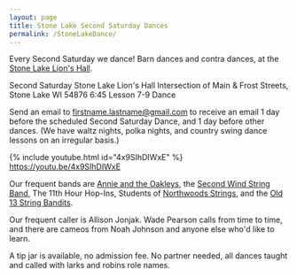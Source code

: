 ```yaml
---
layout: page
title: Stone Lake Second Saturday Dances
permalink: /StoneLakeDance/
---
```

Every Second Saturday we dance! Barn dances and contra dances, at the [Stone Lake Lion's Hall][]. 


Second Saturday
Stone Lake Lion's Hall
Intersection of Main & Frost Streets, Stone Lake WI 54876
6:45 Lesson
7-9 Dance


Send an email to firstname.lastname@gmail.com to receive an email 1 day before the scheduled Second Saturday Dance, and 1 day before other dances. (We have waltz nights, polka nights, and country swing dance lessons on an irregular basis.) 

{% include youtube.html id="4x9SIhDIWxE" %}
https://youtu.be/4x9SIhDIWxE 

Our frequent bands are [Annie and the Oakleys][], the [Second Wind String Band][], The 11th Hour Hop-Ins, Students of [Northwoods Strings], and the [Old 13 String Bandits][]. 


Our frequent caller is Allison Jonjak. Wade Pearson calls from time to time, and there are cameos from Noah Johnson and anyone else who'd like to learn. 


A tip jar is available, no admission fee. No partner needed, all dances taught and called with larks and robins role names.

[Stone Lake Lion's Hall]: https://plus.codes/86QCRFW6+5J6
[Annie and the Oakleys]: https://www.facebook.com/annieandtheoakleys
[Second Wind String Band]: https://www.facebook.com/groups/308935492534996/
[Northwoods Strings]: https://www.nwstrings.org/
[Old 13 String Bandits]: https://www.facebook.com/Old.13.String.Bandits
